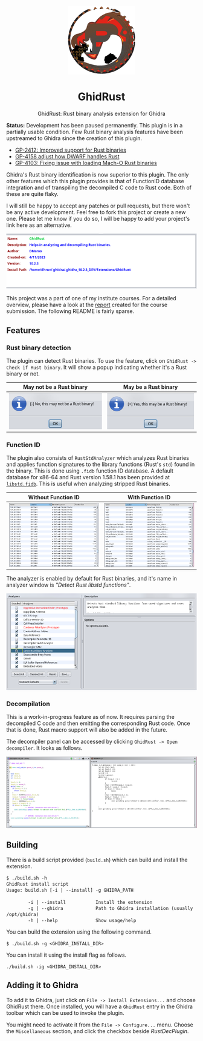 <p align="center">
  <img width="180" src="./media/ghidrust.png" alt="GhidRust">
  <h1 align="center">GhidRust</h1>
  <p align="center">GhidRust: Rust binary analysis extension for Ghidra</p>
</p>

**Status:** Development has been paused permanently. This plugin is in a partially usable condition. Few Rust binary analysis features have been upstreamed to Ghidra since the creation of this plugin.

 - [GP-2412: Improved support for Rust binaries](https://github.com/NationalSecurityAgency/ghidra/commit/921247f640c9a313bce80dc26e0f99939ddae4ad)
 - [GP-4158 adjust how DWARF handles Rust](https://github.com/NationalSecurityAgency/ghidra/commit/d9a900702e838ac639735fa783c342cc3b9ba76d)
 - [GP-4103: Fixing issue with loading Mach-O Rust binaries](https://github.com/NationalSecurityAgency/ghidra/commit/9dd1a3fb109578b059ec2c2d5e5ee62d1ec1e67a)

Ghidra's Rust binary identification is now superior to this plugin. The only other features which this plugin provides is that of FunctionID database integration and of transpiling the decompiled C code to Rust code. Both of these are quite flaky.

I will still be happy to accept any patches or pull requests, but there won't be any active development. Feel free to fork this project or create a new one. Please let me know if you do so, I will be happy to add your project's link here as an alternative.

![](./media/extension_entry.png)

This project was a part of one of my institute courses. For a detailed overview, please have a look at the [report](./media/report.pdf) created for the course submission. The following README is fairly sparse.

## Features

### Rust binary detection

The plugin can detect Rust binaries. To use the feature, click on `GhidRust -> Check if Rust binary`. It will show a popup indicating whether it's a Rust binary or not.

May not be a Rust binary   |  May be a Rust binary
:-------------------------:|:-------------------------:
![](./media/not_rust_bin.png)   |  ![](./media/rust_bin.png)

### Function ID

The plugin also consists of `RustStdAnalyzer` which analyzes Rust binaries and applies function signatures to the library functions (Rust's `std`) found in the binary. This is done using `.fidb` function ID database. A default database for x86-64 and Rust version 1.58.1 has been provided at [`libstd.fidb`](./data/libstd-4c74cbab78ec4891.fidb). This is useful when analyzing stripped Rust binaries.

Without Function ID        |  With Function ID
:-------------------------:|:-------------------------:
![](./media/without_fid.png)   |  ![](./media/with_fid.png)

The analyzer is enabled by default for Rust binaries, and it's name in analyzer window is _"Detect Rust libstd functions"_.

![](./media/analyzer_entry.png)

### Decompilation

This is a work-in-progress feature as of now. It requires parsing the decompiled C code and then emitting the corresponding Rust code. Once that is done, Rust macro support will also be added in the future.

The decompiler panel can be accessed by clicking `GhidRust -> Open decompiler`. It looks as follows.

![](./media/decomp_muladd.png)

## Building

There is a build script provided (`build.sh`) which can build and install the extension.

```
$ ./build.sh -h
GhidRust install script
Usage: build.sh [-i | --install] -g GHIDRA_PATH

        -i | --install           Install the extension
        -g | --ghidra            Path to Ghidra installation (usually /opt/ghidra)
        -h | --help              Show usage/help
```

You can build the extension using the following command.

```
$ ./build.sh -g <GHIDRA_INSTALL_DIR>
```

You can install it using the install flag as follows.

```
./build.sh -ig <GHIDRA_INSTALL_DIR>
```

## Adding it to Ghidra

To add it to Ghidra, just click on `File -> Install Extensions...` and choose GhidRust there. Once installed, you will have a `GhidRust` entry in the Ghidra toolbar which can be used to invoke the plugin.

You might need to activate it from the `File -> Configure...` menu. Choose the `Miscellaneous` section, and click the checkbox beside _RustDecPlugin_.

